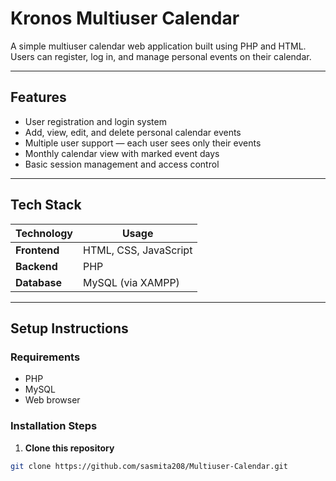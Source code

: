 #  Kronos Multiuser Calendar 

A simple multiuser calendar web application built using PHP and HTML. Users can register, log in, and manage personal events on their calendar.

---

## Features

-  User registration and login system
-  Add, view, edit, and delete personal calendar events
-  Multiple user support — each user sees only their events
-  Monthly calendar view with marked event days
-  Basic session management and access control

---

##  Tech Stack

| Technology | Usage |
|------------|--------|
| **Frontend** | HTML, CSS, JavaScript |
| **Backend**  | PHP |
| **Database** | MySQL (via XAMPP) |

---

## Setup Instructions

###  Requirements
- PHP 
- MySQL
- Web browser

### Installation Steps

1. **Clone this repository**
```bash
git clone https://github.com/sasmita208/Multiuser-Calendar.git
